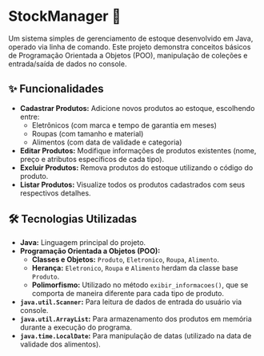 # StockManager 🛒

Um sistema simples de gerenciamento de estoque desenvolvido em Java, operado via linha de comando. Este projeto demonstra conceitos básicos de Programação Orientada a Objetos (POO), manipulação de coleções e entrada/saída de dados no console.

## ✨ Funcionalidades

*   **Cadastrar Produtos:** Adicione novos produtos ao estoque, escolhendo entre:
    *   Eletrônicos (com marca e tempo de garantia em meses)
    *   Roupas (com tamanho e material)
    *   Alimentos (com data de validade e categoria)
*   **Editar Produtos:** Modifique informações de produtos existentes (nome, preço e atributos específicos de cada tipo).
*   **Excluir Produtos:** Remova produtos do estoque utilizando o código do produto.
*   **Listar Produtos:** Visualize todos os produtos cadastrados com seus respectivos detalhes.

## 🛠️ Tecnologias Utilizadas

*   **Java:** Linguagem principal do projeto.
*   **Programação Orientada a Objetos (POO):**
    *   **Classes e Objetos:** `Produto`, `Eletronico`, `Roupa`, `Alimento`.
    *   **Herança:** `Eletronico`, `Roupa` e `Alimento` herdam da classe base `Produto`.
    *   **Polimorfismo:** Utilizado no método `exibir_informacoes()`, que se comporta de maneira diferente para cada tipo de produto.
*   **`java.util.Scanner`:** Para leitura de dados de entrada do usuário via console.
*   **`java.util.ArrayList`:** Para armazenamento dos produtos em memória durante a execução do programa.
*   **`java.time.LocalDate`:** Para manipulação de datas (utilizado na data de validade dos alimentos).
